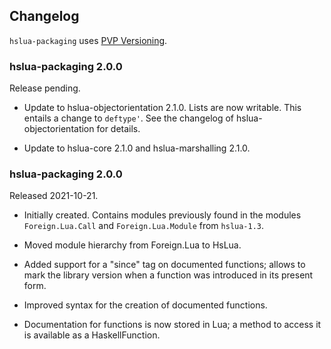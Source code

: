 ## Changelog

`hslua-packaging` uses [PVP Versioning](https://pvp.haskell.org).

### hslua-packaging 2.0.0

Release pending.

  - Update to hslua-objectorientation 2.1.0. Lists are now
    writable. This entails a change to `deftype'`. See the
    changelog of hslua-objectorientation for details.

  - Update to hslua-core 2.1.0 and hslua-marshalling 2.1.0.

### hslua-packaging 2.0.0

Released 2021-10-21.

- Initially created. Contains modules previously found in the
  modules `Foreign.Lua.Call` and `Foreign.Lua.Module` from
  `hslua-1.3`.

- Moved module hierarchy from Foreign.Lua to HsLua.

- Added support for a "since" tag on documented functions; allows
  to mark the library version when a function was introduced in
  its present form.

- Improved syntax for the creation of documented functions.

- Documentation for functions is now stored in Lua; a method to
  access it is available as a HaskellFunction.
